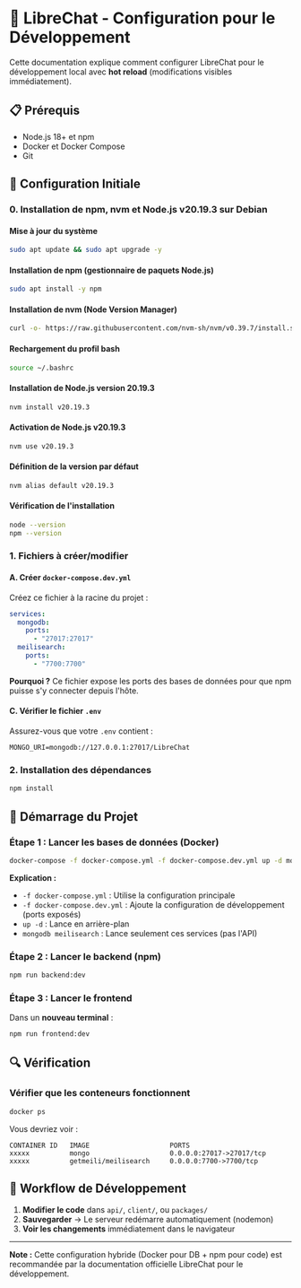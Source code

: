 # 🚀 LibreChat - Configuration pour le Développement

Cette documentation explique comment configurer LibreChat pour le développement local avec **hot reload** (modifications visibles immédiatement).

## 📋 Prérequis

- Node.js 18+ et npm
- Docker et Docker Compose
- Git

## 🔧 Configuration Initiale

### 0. Installation de npm, nvm et Node.js v20.19.3 sur Debian

#### Mise à jour du système
```bash
sudo apt update && sudo apt upgrade -y
```

#### Installation de npm (gestionnaire de paquets Node.js)
```bash
sudo apt install -y npm
```

#### Installation de nvm (Node Version Manager)
```bash
curl -o- https://raw.githubusercontent.com/nvm-sh/nvm/v0.39.7/install.sh | bash
```

#### Rechargement du profil bash
```bash
source ~/.bashrc
```

#### Installation de Node.js version 20.19.3
```bash
nvm install v20.19.3
```

#### Activation de Node.js v20.19.3
```bash
nvm use v20.19.3
```

#### Définition de la version par défaut
```bash
nvm alias default v20.19.3
```

#### Vérification de l'installation
```bash
node --version
npm --version
```

### 1. Fichiers à créer/modifier

#### A. Créer `docker-compose.dev.yml`

Créez ce fichier à la racine du projet :

```yaml
services:
  mongodb:
    ports:
      - "27017:27017"
  meilisearch:
    ports:
      - "7700:7700"
```

**Pourquoi ?** Ce fichier expose les ports des bases de données pour que npm puisse s'y connecter depuis l'hôte.

#### C. Vérifier le fichier `.env`

Assurez-vous que votre `.env` contient :

```env
MONGO_URI=mongodb://127.0.0.1:27017/LibreChat
```

### 2. Installation des dépendances

```bash
npm install
```

## 🚀 Démarrage du Projet

### Étape 1 : Lancer les bases de données (Docker)

```bash
docker-compose -f docker-compose.yml -f docker-compose.dev.yml up -d mongodb meilisearch
```

**Explication :**
- `-f docker-compose.yml` : Utilise la configuration principale
- `-f docker-compose.dev.yml` : Ajoute la configuration de développement (ports exposés)
- `up -d` : Lance en arrière-plan
- `mongodb meilisearch` : Lance seulement ces services (pas l'API)

### Étape 2 : Lancer le backend (npm)

```bash
npm run backend:dev
```

### Étape 3 : Lancer le frontend 

Dans un **nouveau terminal** :

```bash
npm run frontend:dev
```

## 🔍 Vérification

### Vérifier que les conteneurs fonctionnent

```bash
docker ps
```

Vous devriez voir :
```
CONTAINER ID   IMAGE                    PORTS
xxxxx          mongo                    0.0.0.0:27017->27017/tcp
xxxxx          getmeili/meilisearch     0.0.0.0:7700->7700/tcp
```


## 🔄 Workflow de Développement

1. **Modifier le code** dans `api/`, `client/`, ou `packages/`
2. **Sauvegarder** → Le serveur redémarre automatiquement (nodemon)
3. **Voir les changements** immédiatement dans le navigateur

---

**Note :** Cette configuration hybride (Docker pour DB + npm pour code) est recommandée par la documentation officielle LibreChat pour le développement.
